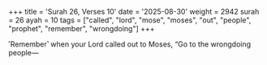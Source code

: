 +++
title = 'Surah 26, Verses 10'
date = '2025-08-30'
weight = 2942
surah = 26
ayah = 10
tags = ["called", "lord", "mose", "moses", "out", "people", "prophet", "remember", "wrongdoing"]
+++

˹Remember˺ when your Lord called out to Moses, “Go to the wrongdoing people—